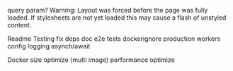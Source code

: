 query param?
Warning: Layout was forced before the page was fully loaded. If stylesheets are not yet loaded this may cause a flash of unstyled content.

Readme
Testing
fix deps
doc
e2e tests
dockerignore
production workers config
logging
asynch/await

Docker size optimize (multi image)
performance optimize
